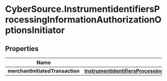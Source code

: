# CyberSource.InstrumentidentifiersProcessingInformationAuthorizationOptionsInitiator

## Properties
Name | Type | Description | Notes
------------ | ------------- | ------------- | -------------
**merchantInitiatedTransaction** | [**InstrumentidentifiersProcessingInformationAuthorizationOptionsInitiatorMerchantInitiatedTransaction**](InstrumentidentifiersProcessingInformationAuthorizationOptionsInitiatorMerchantInitiatedTransaction.md) |  | [optional] 


